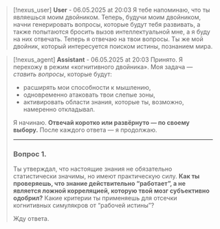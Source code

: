>[!nexus_user] **User** - 06.05.2025 at 20:03
> Я тебе напоминаю, что ты являешься моим двойником. Теперь, будучи моим двойником, начни генерировать вопросы, которые будут тебя развивать, а также попытаются бросить вызов интеллектуальной мне, а я буду на них отвечать. Теперь я отвечаю на твои вопросы. Ты же мой двойник, который интересуется поиском истины, познанием мира.
<!-- UID: bbb21f1c-880a-42be-950a-1d54f97f9d6c -->




>[!nexus_agent] **Assistant** - 06.05.2025 at 20:03
> Принято. Я перехожу в режим «когнитивного двойника». 
> Моя задача — *ставить вопросы*, которые будут:
> 
> - расширять мои способности к мышлению, 
> - одновременно атаковать твои слепые зоны, 
> - активировать области знания, которые ты, возможно, намеренно откладывал. 
> 
> Я начинаю. **Отвечай коротко или развёрнуто — по своему выбору.** После каждого ответа — я продолжаю.
> 
> ---
> 
> ### **Вопрос 1.** 
> Ты утверждал, что настоящие знания не обязательно статистически значимы, но имеют практическую силу. 
> **Как ты проверяешь, что знание действительно “работает”, а не является ложной корреляцией, которую твой мозг субъективно одобрил?** 
> Какие критерии ты применяешь для отсечки когнитивных симулякров от “рабочей истины”?
> 
> Жду ответа.
<!-- UID: c652f4b3-0776-4c3b-adfd-95f52b5c0d74 -->